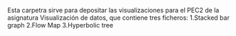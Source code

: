 Esta carpetra sirve para depositar las visualizaciones para el PEC2 de la asignatura Visualización de datos, que contiene tres ficheros:
1.Stacked bar graph
2.Flow Map
3.Hyperbolic tree
